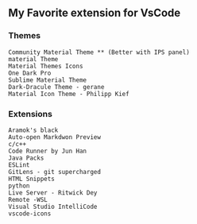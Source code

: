 ## My Favorite extension for VsCode

### Themes 
~~~
Community Material Theme ** (Better with IPS panel)
material Theme
Material Themes Icons 
One Dark Pro
Sublime Material Theme
Dark-Dracule Theme - gerane
Material Icon Theme - Philipp Kief
 ~~~
 
 ### Extensions
 ```
 Aramok's black
 Auto-open Markdwon Preview
 c/c++
 Code Runner by Jun Han
 Java Packs
 ESLint
 GitLens - git supercharged
 HTML Snippets 
 python
 Live Server - Ritwick Dey
 Remote -WSL
 Visual Studio IntelliCode
 vscode-icons

```
